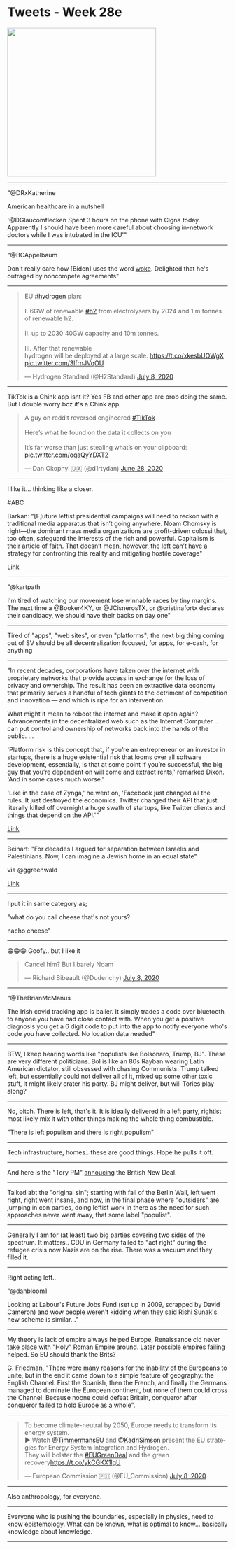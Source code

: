 # Tweets - Week 28e


<img width="340" src="https://pbs.twimg.com/media/Ecb4viSWsAAF9Ya?format=jpg&name=small"/>

---

"@DRxKatherine

American healthcare in a nutshell

'@DGlaucomflecken Spent 3 hours on the phone with Cigna
today. Apparently I should have been more careful about choosing
in-network doctors while I was intubated in the ICU'"

---

"@BCAppelbaum

Don't really care how [Biden] uses the word
[woke](https://mobile.twitter.com/seanhannity/status/1280998300397776900). Delighted
that he's outraged by noncompete agreements"

---

<blockquote class="twitter-tweet"><p lang="en" dir="ltr">EU <a href="https://twitter.com/hashtag/hydrogen?src=hash&amp;ref_src=twsrc%5Etfw">#hydrogen</a> plan: <br><br>I. 6GW of renewable <a href="https://twitter.com/hashtag/h2?src=hash&amp;ref_src=twsrc%5Etfw">#h2</a> from electrolysers by 2024 and 1 m tonnes of renewable h2. <br><br>II. up to 2030 40GW capacity and 10m tonnes. <br><br>III. After that renewable<br>hydrogen will be deployed at a large scale. <a href="https://t.co/xkesbUOWgX">https://t.co/xkesbUOWgX</a> <a href="https://t.co/3lfrnJVqOU">pic.twitter.com/3lfrnJVqOU</a></p>&mdash; Hydrogen Standard (@H2Standard) <a href="https://twitter.com/H2Standard/status/1280979586260635648?ref_src=twsrc%5Etfw">July 8, 2020</a></blockquote> <script async src="https://platform.twitter.com/widgets.js" charset="utf-8"></script>

---

TikTok is a Chink app isnt it? Yes FB and other app are prob doing the
same. But I double worry bcz it's a Chink app.

<blockquote class="twitter-tweet"><p lang="en" dir="ltr">A guy on reddit reversed engineered <a href="https://twitter.com/hashtag/TikTok?src=hash&amp;ref_src=twsrc%5Etfw">#TikTok</a><br><br>Here’s what he found on the data it collects on you<br><br>It’s far worse than just stealing what’s on your clipboard: <a href="https://t.co/oqaQyYDXT2">pic.twitter.com/oqaQyYDXT2</a></p>&mdash; Dan Okopnyi 🇺🇦 (@d1rtydan) <a href="https://twitter.com/d1rtydan/status/1277081198624337920?ref_src=twsrc%5Etfw">June 28, 2020</a></blockquote> <script async src="https://platform.twitter.com/widgets.js" charset="utf-8"></script>

---

I like it... thinking like a closer. 

\#ABC

Barkan: "[F]uture leftist presidential campaigns will need to reckon
with a traditional media apparatus that isn’t going anywhere. Noam
Chomsky is right—the dominant mass media organizations are
profit-driven colossi that, too often, safeguard the interests of the
rich and powerful. Capitalism is their article of faith. That doesn’t
mean, however, the left can’t have a strategy for confronting this
reality and mitigating hostile coverage"

[Link](https://rossbarkan.substack.com/p/what-went-wrong-for-bernie-sanders)

---

"@kartpath

I'm tired of watching our movement lose winnable races by tiny
margins. The next time a @Booker4KY, or @JCisnerosTX, or
@cristinafortx declares their candidacy, we should have their backs on
day one"

---

Tired of "apps", "web sites", or even "platforms"; the next big thing
coming out of SV should be all decentralization focused, for apps, for
e-cash, for anything

---

"In recent decades, corporations have taken over the internet with
proprietary networks that provide access in exchange for the loss of
privacy and ownership. The result has been an extractive data economy
that primarily serves a handful of tech giants to the detriment of
competition and innovation — and which is ripe for an intervention.

What might it mean to reboot the internet and make it open again?
Advancements in the decentralized web such as the Internet Computer ..
can put control and ownership of networks back into the hands of the
public. ...

'Platform risk is this concept that, if you’re an entrepreneur or an
investor in startups, there is a huge existential risk that looms over
all software development, essentially, is that at some point if you’re
successful, the big guy that you’re dependent on will come and extract
rents,' remarked Dixon. 'And in some cases much worse.'

'Like in the case of Zynga,' he went on, 'Facebook just changed all
the rules. It just destroyed the economics. Twitter changed their API
that just literally killed off overnight a huge swath of startups,
like Twitter clients and things that depend on the API.'"

[Link](https://medium.com/dfinity/rebooting-the-internet-andreessen-horowitzs-chris-dixon-on-the-decentralized-web-e0b4b0245645)

---

Beinart: "For decades I argued for separation between Israelis and
Palestinians. Now, I can imagine a Jewish home in an equal state"

via @ggreenwald

[Link](https://www.nytimes.com/2020/07/08/opinion/israel-annexation-two-state-solution.html)


---

I put it in same category as;

"what do you call cheese that's not yours?

nacho cheese"

---

😁😁😁 Goofy.. but I like it

<blockquote class="twitter-tweet"><p lang="en" dir="ltr">Cancel him? But I barely Noam</p>&mdash; Richard Bibeault (@Duderichy) <a href="https://twitter.com/Duderichy/status/1280880028369276938?ref_src=twsrc%5Etfw">July 8, 2020</a></blockquote> <script async src="https://platform.twitter.com/widgets.js" charset="utf-8"></script>

---

"@TheBrianMcManus

The Irish covid tracking app is baller. It simply trades a code over
bluetooth to anyone you have had close contact with. When you get a
positive diagnosis you get a 6 digit code to put into the app to
notify everyone who's code you have collected. No location data needed"

---

BTW, I keep hearing words like "populists like Bolsonaro, Trump,
BJ". These are very different politicians. Bol is like an 80s Rayban
wearing Latin American dictator, still obsessed with chasing
Communists. Trump talked left, but essentially could not deliver all
of it, mixed up some other toxic stuff, it might likely crater his
party. BJ might deliver, but will Tories play along?

---

No, bitch. There is left, that's it. It is ideally delivered in a left
party, rightist most likely mix it with other things making the whole
thing combustible.

"There is left populism and there is right populism"

---

Tech infrastructure, homes.. these are good things. Hope he pulls it off.

---

And here is the "Tory PM" [annoucing](https://youtu.be/0qZ_FpIEhGY?t=1173)
the British New Deal.

---

Talked abt the "original sin"; starting with fall of the Berlin Wall,
left went right, right went insane, and now, in the final phase where
"outsiders" are jumping in con parties, doing leftist work in there as
the need for such approaches never went away, that some label
"populist".

---

Generally I am for (at least) two big parties covering two sides of
the spectrum. It matters.. CDU in Germany failed to "act right" during
the refugee crisis now Nazis are on the rise. There was a vacuum and
they filled it.

---

Right acting left..

"@danbloom1

Looking at Labour's Future Jobs Fund (set up in 2009, scrapped by
David Cameron) and wow people weren't kidding when they said Rishi
Sunak's new scheme is similar..."

---

My theory is lack of empire always helped Europe, Renaissance cld
never take place with "Holy" Roman Empire around. Later possible
empires failing helped. So EU should thank the Brits?

G. Friedman, "There were many reasons for the inability of the
Europeans to unite, but in the end it came down to a simple feature of
geography: the English Channel. First the Spanish, then the French,
and finally the Germans managed to dominate the European continent,
but none of them could cross the Channel. Because noone could defeat
Britain, conqueror after conqueror failed to hold Europe as a whole".

---

<blockquote class="twitter-tweet"><p lang="en" dir="ltr">To become climate-neutral by 2050, Europe needs to transform its energy system.<br>▶️ Watch <a href="https://twitter.com/TimmermansEU?ref_src=twsrc%5Etfw">@TimmermansEU</a> and <a href="https://twitter.com/KadriSimson?ref_src=twsrc%5Etfw">@KadriSimson</a> present the EU strategies for Energy System Integration and Hydrogen.<br>They will bolster the <a href="https://twitter.com/hashtag/EUGreenDeal?src=hash&amp;ref_src=twsrc%5Etfw">#EUGreenDeal</a> and the green recovery<a href="https://t.co/ykCGKX1lgU">https://t.co/ykCGKX1lgU</a></p>&mdash; European Commission 🇪🇺 (@EU_Commission) <a href="https://twitter.com/EU_Commission/status/1280804957436948480?ref_src=twsrc%5Etfw">July 8, 2020</a></blockquote> <script async src="https://platform.twitter.com/widgets.js" charset="utf-8"></script>

---

Also anthropology, for everyone.

---

Everyone who is pushing the boundaries, especially in physics, need to
know epistemology. What can be known, what is optimal to
know... basically knowledge about knowledge.

---

